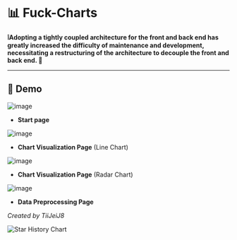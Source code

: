 # 📊 Fuck-Charts

**❕Adopting a tightly coupled architecture for the front and back end has greatly increased the difficulty of maintenance and development, necessitating a restructuring of the architecture to decouple the front and back end. 💪**

---

## 🎥 Demo

![image](https://github.com/TiiJeiJ8/Fuck-Charts/blob/main/assets/IMG/screenShot.png)
- **Start page**

![image](https://github.com/TiiJeiJ8/Fuck-Charts/blob/main/assets/IMG/screenShot1.png)
- **Chart Visualization Page** (Line Chart)

![image](https://github.com/TiiJeiJ8/Fuck-Charts/blob/main/assets/IMG/screenShot2.png)
- **Chart Visualization Page** (Radar Chart)

![image](https://github.com/TiiJeiJ8/Fuck-Charts/blob/main/assets/IMG/screenShot3.png)
- **Data Preprocessing Page**

*Created by TiiJeiJ8*

![Star History Chart](https://api.star-history.com/svg?repos=TiiJeiJ8/Fuck-Charts&type=Date)